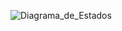 ﻿![Diagrama_de_Estados](DE_001.png)


<!--
@startuml

state c <<choice>>

state c1 <<choice>>

[\*] -> Inicializacion

Inicializacion -> Espera\_De\_Información : [El profesor elige la opción "Registrar Asistencia"] 


Espera\_De\_Información -> Validando\_Información : [El profesor elige el grupo a registrar asistencia] 

Validando\_Información -> c 

c -> Espera\_De\_Información : [Información no valida (Rechazada)]

c -> Esperando\_Tarjeta : [Información valida (Aprovada)] 

Esperando\_Tarjeta -> Validando\_Tarjeta : [Los alumnos escanean su tarjeta en el lector NFC] 

Validando\_Tarjeta -> c1 

c1 -> Esperando\_Tarjeta : [Información no valida (Rechazada)]

c1 -> Actualizando\_Asistencias : [Información valida(Aprovada)] 

Actualizando\_Asistencias -> Realizado : [La asistencia es tomada] 

Realizado -> [\*] 

@enduml
-->

